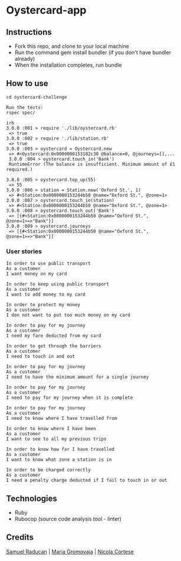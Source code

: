 # Oystercard-app


## Instructions
- Fork this repo, and clone to your local machine
- Run the command gem install bundler (if you don't have bundler already)
- When the installation completes, run bundle

## How to use
```shell
cd oystercard-challenge

Run the tests:
rspec spec/
```

```shell
irb
3.0.0 :001 > require './lib/oystercard.rb'
 => true 
3.0.0 :002 > require './lib/station.rb'
 => true 
3.0.0 :003 > oystercard = Oystercard.new
 => #<Oystercard:0x0000000153182c30 @balance=0, @journeys=[],... 
 3.0.0 :004 > oystercard.touch_in('Bank')
 RuntimeError (The balance is insufficient. Minimum amount of £1 required.)

3.0.0 :005 > oystercard.top_up(55)
 => 55 
3.0.0 :006 > station = Station.new('Oxford St.', 1)
 => #<Station:0x0000000153244b50 @name="Oxford St.", @zone=1> 
3.0.0 :007 > oystercard.touch_in(station)
 => #<Station:0x0000000153244b50 @name="Oxford St.", @zone=1> 
3.0.0 :008 > oystercard.touch_out('Bank')
 => [{#<Station:0x0000000153244b50 @name="Oxford St.", @zone=1>=>"Bank"}] 
3.0.0 :009 > oystercard.journeys
 => [{#<Station:0x0000000153244b50 @name="Oxford St.", @zone=1>=>"Bank"}] 
```

### User stories

```shell
In order to use public transport
As a customer
I want money on my card

In order to keep using public transport
As a customer
I want to add money to my card

In order to protect my money
As a customer
I don not want to put too much money on my card

In order to pay for my journey
As a customer
I need my fare deducted from my card

In order to get through the barriers
As a customer
I need to touch in and out

In order to pay for my journey
As a customer
I need to have the minimum amount for a single journey

In order to pay for my journey
As a customer
I need to pay for my journey when it is complete

In order to pay for my journey
As a customer
I need to know where I have travelled from

In order to know where I have been
As a customer
I want to see to all my previous trips

In order to know how far I have travelled
As a customer
I want to know what zone a station is in

In order to be charged correctly
As a customer
I need a penalty charge deducted if I fail to touch in or out
```

## Technologies

- Ruby
- Rubocop (source code analysis tool - linter)

## Credits

[Samuel Raducan](https://github.com/samuelmbp) | [Maria Gromovaja](https://github.com/ruiined) | [Nicola Cortese](https://github.com/NicolaCortese)
